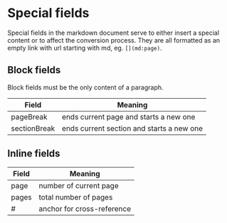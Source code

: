 # Special fields

Special fields in the markdown document serve to either insert a special content or to affect the conversion process. They are all formatted as an empty link with url starting with md, eg. `[](md:page)`.


## Block fields

Block fields must be the only content of a paragraph.

| Field        | Meaning                                   |
| ------------ | ----------------------------------------- |
| pageBreak    | ends current page and starts a new one    |
| sectionBreak | ends current section and starts a new one |


## Inline fields

| Field | Meaning                    |
| ----- | -------------------------- |
| page  | number of current page     |
| pages | total number of pages      |
| #     | anchor for cross-reference |
